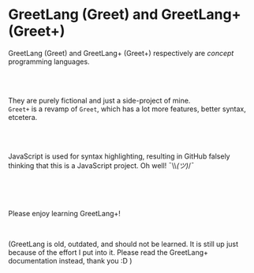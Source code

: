 # GreetLang (Greet) and GreetLang+ (Greet+)

GreetLang (Greet) and GreetLang+ (Greet+) respectively are *concept* programming languages. 

<br />
<br />

They are purely fictional and just a side-project of mine. <br />
`Greet+` is a revamp of `Greet`, which has a lot more features, better syntax, etcetera.

<br />
<br />

JavaScript is used for syntax highlighting, resulting in GitHub falsely thinking that this is a JavaScript project. Oh well! ¯\\\\_(ツ)_/¯

<br />
<br />
<br />

Please enjoy learning GreetLang+!

<br />

(GreetLang is old, outdated, and should not be learned. It is still up just because of the effort I put into it. Please read the GreetLang+ documentation instead, thank you :D )
